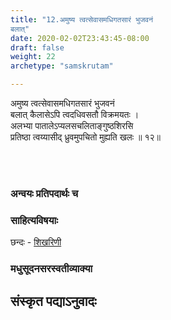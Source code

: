 ```yaml
---
title: "12.अमुष्य त्वत्सेवासमधिगतसारं भुजवनं
बलात्"
date: 2020-02-02T23:43:45-08:00
draft: false
weight: 22
archetype: "samskrutam"

---
```


अमुष्य त्वत्सेवासमधिगतसारं भुजवनं
<br/>बलात् कैलासेऽपि त्वदधिवसतौ विक्रमयतः ।
<br/>अलभ्या पातालेऽप्यलसचलिताङ्गुष्ठशिरसि
<br/>प्रतिष्ठा त्वय्यासीद् ध्रुवमुपचितो मुह्यति खलः ॥ १२॥
<br/>

<br/><br/>

### अन्वयः प्रतिपदार्थः च


### साहित्यविषयाः 

छन्दः - [शिखरिणी](/sahitya-shaastra-parichaya/chandas-prakarana/08_shikharini/) 


### मधुसूदनसरस्वतीव्याक्या

## संस्कृत पद्याऽनुवादः